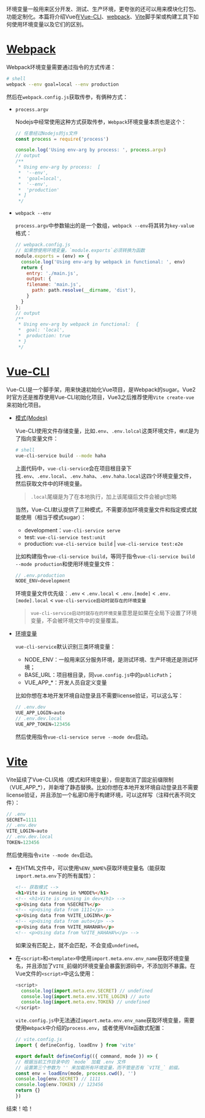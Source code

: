 环境变量一般用来区分开发、测试、生产环境，更夸张的还可以用来模块化打包、功能定制化。本篇将介绍Vue在[Vue-CLI][Vue-CLI]、[webpack][webpack]、[Vite][Vite]脚手架或构建工具下如何使用环境变量以及它们的区别。

# [Webpack][Webpack]

Webpack环境变量需要通过指令的方式传递：

```sh
# shell
webpack --env goal=local --env production
```

然后在`webpack.config.js`获取传参，有俩种方式：

- `process.argv`
    
    Nodejs中经常使用这种方式获取传参，`Webpack`环境变量本质也是这个：

    ```js
    // 任意经过Nodejs的js文件
    const process = require('process')

    console.log('Using env-arg by process: ', process.argv)
    // output
    /**
     * Using env-arg by process:  [
     *  '--env',
     *  'goal=local',
     *  '--env',
     *  'production'
     * ]
     */
  
    ```
- `webpack --env`

    `process.argv`中参数输出的是一个数组，`webpack --env`将其转为`key-value`格式：

    ```js
    // webpack.config.js
    // 如果想使用环境变量，`module.exports`必须转换为函数
    module.exports = (env) => {
      console.log('Using env-arg by webpack in functional: ', env)
      return {
        entry: './main.js',
        output: {
        filename: 'main.js',
          path: path.resolve(__dirname, 'dist'),
        }
      }
    };
    // output
    /**
     * Using env-arg by webpack in functional:  {
     *  goal: 'local',
     *  production: true
     * }
     */
    ```


# [Vue-CLI][Vue-CLI]

Vue-CLI是一个脚手架，用来快速初始化Vue项目，是Webpack的sugar。Vue2时官方还是推荐使用Vue-CLI初始化项目，Vue3之后推荐使用`Vite create-vue`来初始化项目。

- [模式(Modes)](https://cli.vuejs.org/guide/mode-and-env.html#modes)

    Vue-CLI使用文件存储变量，比如`.env`、`.env.lolcal`这类环境文件，`模式`是为了指向变量文件：

    ```sh
    # shell
    vue-cli-service build --mode haha
    ```

    上面代码中，`vue-cli-service`会在项目根目录下找`.env`、`.env.local`、`.env.haha`、`.env.haha.local`这四个环境变量文件，然后获取文件中的环境变量。
    
    > `.local`尾缀是为了在本地执行，加上该尾缀后文件会被git忽略

    当然，Vue-CLI默认提供了三种模式，不需要添加环境变量文件和指定模式就能使用（相当于模式sugar）：

    - development：`vue-cli-service serve`
    - test: `vue-cli-service test:unit`
    - production: `vue-cli-service build` | `vue-cli-service test:e2e`
    
    比如构建指令`vue-cli-service build`，等同于指令`vue-cli-service build --mode production`和使用环境变量文件：
    
    ```js
    // .env.production
    NODE_ENV=development
    ```

    环境变量文件优先级：`.env` < `.env.local` < `.env.[mode]` < `.env.[mode].local` < `vue-cli-service启动时就存在的环境变量`

    > `vue-cli-service启动时就存在的环境变量`意思是如果在全局下设置了环境变量，不会被环境文件中的变量覆盖。

- [环境变量](https://cli.vuejs.org/guide/mode-and-env.html#environment-variables)

    `vue-cli-service`默认识别三类环境变量：

    - NODE_ENV：一般用来区分服务环境，是测试环境、生产环境还是测试环境；
    - BASE_URL：项目根目录，同`vue.config.js`中的`publicPath`；
    - VUE_APP_*：开发人员自定义变量

    比如你想在本地开发环境自动登录且不需要license验证，可以这么写：
    ```js
    // .env.dev
    VUE_APP_LOGIN=auto
    // .env.dev.local
    VUE_APP_TOKEN=123456
    ```

    然后使用指令`vue-cli-service serve --mode dev`启动。

# [Vite][Vite]

Vite延续了Vue-CLI风格（模式和环境变量），但是取消了固定前缀限制（VUE_APP_*），并新增了静态替换。比如你想在本地开发环境自动登录且不需要license验证，并且添加一个私密ID用于构建环境，可以这样写（注释代表不同文件）：

```js
// .env
SECRET=1111
// .env.dev
VITE_LOGIN=auto
// .env.dev.local
TOKEN=123456
```

然后使用指令`vite --mode dev`启动。

- 在HTML文件中，可以使用`%ENV_NAME%`获取环境变量名（能获取`import.meta.env`下的所有属性）：

    ```html
    <!-- 获取模式 -->
    <h1>Vite is running in %MODE%</h1>
    <!-- <h1>Vite is running in dev</h1> -->
    <p>Using data from %SECRET%</p>
    <!-- <p>Using data from 1111</p> -->
    <p>Using data from %VITE_LOGIN%</p>
    <!-- <p>Using data from auto</p> -->
    <p>Using data from %VITE_HAHAHA%</p>
    <!-- <p>Using data from %VITE_HAHAHA%</p> -->
    ```

    如果没有匹配上，就不会匹配，不会变成`undefined`。

- 在`<script>`和`<template>`中使用`import.meta.env.env_name`获取环境变量名，并且添加了`VITE_`前缀的环境变量会暴露到源码中，不添加则不暴露。在Vue文件的`<script>`中这么使用：

    ```js
    <script>
      console.log(import.meta.env.SECRET) // undefined
      console.log(import.meta.env.VITE_LOGIN) // auto
      console.log(import.meta.env.TOKEN) // undefined
    </script>
    ```

    `vite.config.js`中无法通过`import.meta.env.env_name`获取环境变量，需要使用`Webpack`中介绍的`process.env`，或者使用Vite函数式配置：

    ```js
    // vite.config.js
    import { defineConfig, loadEnv } from 'vite'

    export default defineConfig(({ command, mode }) => {
    // 根据当前工作目录中的 `mode` 加载 .env 文件
    // 设置第三个参数为 '' 来加载所有环境变量，而不管是否有 `VITE_` 前缀。
    const env = loadEnv(mode, process.cwd(), '')
    console.log(env.SECRET) // 1111
    console.log(env.TOKEN) // 123456
    return {}
    })
    ```

结束！哈！


[Vue-CLI]: https://cli.vuejs.org/guide/mode-and-env.html
[webpack]: https://webpack.js.org/guides/environment-variables/
[Vite]: https://v3.vitejs.dev/guide/env-and-mode.html#env-variables-and-modes